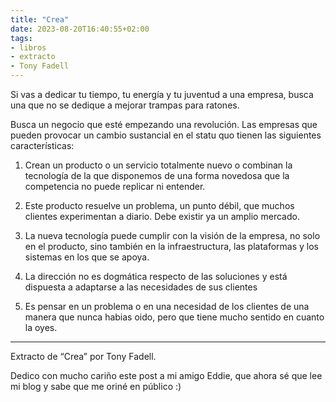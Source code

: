 ```yaml
---
title: "Crea"
date: 2023-08-20T16:40:55+02:00
tags: 
- libros
- extracto
- Tony Fadell
---
```


Si vas a dedicar tu tiempo, tu energía y tu juventud a una empresa, busca una que no se dedique a mejorar trampas para ratones.


Busca un negocio que esté empezando una revolución. Las empresas que pueden provocar un cambio sustancial en el statu quo tienen las siguientes características:


1. Crean un producto o un servicio totalmente nuevo o combinan la tecnología de la que disponemos de una forma novedosa que la competencia no puede replicar ni entender.

2. Este producto resuelve un problema, un punto débil, que muchos clientes experimentan a diario. Debe existir ya un amplio mercado.

3. La nueva tecnología puede cumplir con la visión de la empresa, no solo en el producto, sino también en la infraestructura, las plataformas y los sistemas en los que se apoya.

4. La dirección no es dogmática respecto de las soluciones y está dispuesta a adaptarse a las necesidades de sus clientes

5. Es pensar en un problema o en una necesidad de los clientes de una manera que nunca habias oido, pero que tiene mucho sentido en cuanto la oyes.

---
Extracto de “Crea” por Tony Fadell.

Dedico con mucho cariño este post a mi amigo Eddie, que ahora sé que lee mi blog y sabe que me oriné en público :)